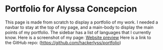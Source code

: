 # Portfolio for Alyssa Concepcion

This page is made from scratch to display a portfolio of my work. I needed a navbar to stay at the top of my page, and a main-body to display the main points of my portfolio. The sidebar has a list of languages that I currently know.
Here is a screenshot of my page: [Website preview](assets/images/Portfolio_screenshot.jpg)
Here is a link to the GitHub repo: (https://github.com/hackerlyss/portfolio)
